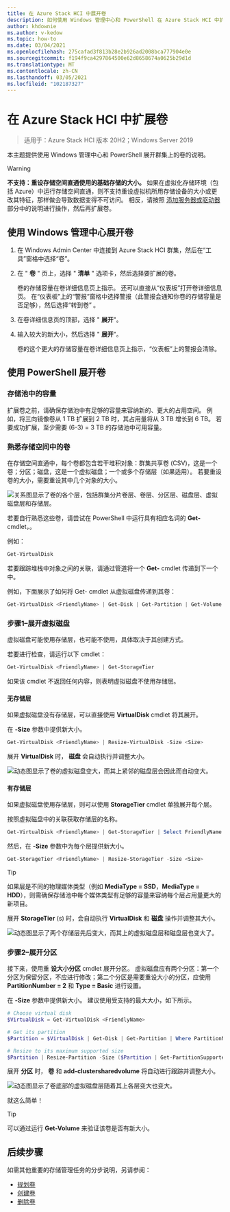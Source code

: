 ```yaml
---
title: 在 Azure Stack HCI 中展开卷
description: 如何使用 Windows 管理中心和 PowerShell 在 Azure Stack HCI 中扩展卷。
author: khdownie
ms.author: v-kedow
ms.topic: how-to
ms.date: 03/04/2021
ms.openlocfilehash: 275cafad3f813b28e2b926ad2008bca777904e0e
ms.sourcegitcommit: f194f9ca4297864500e62d8658674a0625b29d1d
ms.translationtype: MT
ms.contentlocale: zh-CN
ms.lasthandoff: 03/05/2021
ms.locfileid: "102187327"
---
```

# <a name="expanding-volumes-in-azure-stack-hci"></a>在 Azure Stack HCI 中扩展卷

> 适用于：Azure Stack HCI 版本 20H2；Windows Server 2019

本主题提供使用 Windows 管理中心和 PowerShell 展开群集上的卷的说明。

> [!WARNING]
> **不支持：重设存储空间直通使用的基础存储的大小。** 如果在虚拟化存储环境（包括 Azure）中运行存储空间直通，则不支持重设虚拟机所用存储设备的大小或更改其特征，那样做会导致数据变得不可访问。 相反，请按照 [添加服务器或驱动器](/windows-server/storage/storage-spaces/add-nodes) 部分中的说明进行操作，然后再扩展卷。

## <a name="expand-volumes-using-windows-admin-center"></a>使用 Windows 管理中心展开卷

1. 在 Windows Admin Center 中连接到 Azure Stack HCI 群集，然后在“工具”窗格中选择“卷”。 
2. 在 " **卷** " 页上，选择 " **清单** " 选项卡，然后选择要扩展的卷。

    卷的存储容量在卷详细信息页上指示。 还可以直接从“仪表板”打开卷详细信息页。 在“仪表板”上的“警报”窗格中选择警报（此警报会通知你卷的存储容量是否足够），然后选择“转到卷”  。

3. 在卷详细信息页的顶部，选择 " **展开**"。
4. 输入较大的新大小，然后选择 " **展开**"。

    卷的这个更大的存储容量在卷详细信息页上指示，“仪表板”上的警报会清除。

## <a name="expand-volumes-using-powershell"></a>使用 PowerShell 展开卷

### <a name="capacity-in-the-storage-pool"></a>存储池中的容量

扩展卷之前，请确保存储池中有足够的容量来容纳新的、更大的占用空间。 例如，将三向镜像卷从 1 TB 扩展到 2 TB 时，其占用量将从 3 TB 增长到 6 TB。 若要成功扩展，至少需要 (6-3) = 3 TB 的存储池中可用容量。

### <a name="familiarity-with-volumes-in-storage-spaces"></a>熟悉存储空间中的卷

在存储空间直通中，每个卷都包含若干堆积对象：群集共享卷 (CSV)，这是一个卷；分区；磁盘，这是一个虚拟磁盘；一个或多个存储层（如果适用）。 若要重设卷的大小，需要重设其中几个对象的大小。

![关系图显示了卷的各个层，包括群集分片卷层、卷层、分区层、磁盘层、虚拟磁盘层和存储层。](media/extend-volumes/volumes-in-smapi.png)

若要自行熟悉这些卷，请尝试在 PowerShell 中运行具有相应名词的 **Get-** cmdlet，。

例如：

```PowerShell
Get-VirtualDisk
```

若要跟踪堆栈中对象之间的关联，请通过管道将一个 **Get-** cmdlet 传递到下一个中。

例如，下面展示了如何将 Get- cmdlet 从虚拟磁盘传递到其卷：

```PowerShell
Get-VirtualDisk <FriendlyName> | Get-Disk | Get-Partition | Get-Volume
```

### <a name="step-1--expand-the-virtual-disk"></a>步骤1–展开虚拟磁盘

虚拟磁盘可能使用存储层，也可能不使用，具体取决于其创建方式。

若要进行检查，请运行以下 cmdlet：

```PowerShell
Get-VirtualDisk <FriendlyName> | Get-StorageTier
```

如果该 cmdlet 不返回任何内容，则表明虚拟磁盘不使用存储层。

#### <a name="no-storage-tiers"></a>无存储层

如果虚拟磁盘没有存储层，可以直接使用 **VirtualDisk** cmdlet 将其展开。

在 **-Size** 参数中提供新大小。

```PowerShell
Get-VirtualDisk <FriendlyName> | Resize-VirtualDisk -Size <Size>
```

展开 **VirtualDisk** 时， **磁盘** 会自动执行并调整大小。

![动态图显示了卷的虚拟磁盘变大，而其上紧邻的磁盘层会因此而自动变大。](media/extend-volumes/Resize-VirtualDisk.gif)

#### <a name="with-storage-tiers"></a>有存储层

如果虚拟磁盘使用存储层，则可以使用 **StorageTier** cmdlet 单独展开每个层。

按照虚拟磁盘中的关联获取存储层的名称。

```PowerShell
Get-VirtualDisk <FriendlyName> | Get-StorageTier | Select FriendlyName
```

然后，在 **-Size** 参数中为每个层提供新大小。

```PowerShell
Get-StorageTier <FriendlyName> | Resize-StorageTier -Size <Size>
```

> [!TIP]
> 如果层是不同的物理媒体类型（例如 **MediaType = SSD**，**MediaType = HDD**），则需确保存储池中每个媒体类型有足够的容量来容纳每个层占用量更大的新项目。

展开 **StorageTier** (s) 时，会自动执行 **VirtualDisk** 和 **磁盘** 操作并调整其大小。

![动态图显示了两个存储层先后变大，而其上的虚拟磁盘层和磁盘层也变大了。](media/extend-volumes/Resize-StorageTier.gif)

### <a name="step-2--expand-the-partition"></a>步骤2–展开分区

接下来，使用重 **设大小分区** cmdlet 展开分区。 虚拟磁盘应有两个分区：第一个分区为保留分区，不应进行修改；第二个分区是需要重设大小的分区，应使用 **PartitionNumber = 2** 和 **Type = Basic** 进行设置。

在 **-Size** 参数中提供新大小。 建议使用受支持的最大大小，如下所示。

```PowerShell
# Choose virtual disk
$VirtualDisk = Get-VirtualDisk <FriendlyName>

# Get its partition
$Partition = $VirtualDisk | Get-Disk | Get-Partition | Where PartitionNumber -Eq 2

# Resize to its maximum supported size
$Partition | Resize-Partition -Size ($Partition | Get-PartitionSupportedSize).SizeMax
```

展开 **分区** 时， **卷** 和 **add-clustersharedvolume** 将自动进行跟踪并调整大小。

![动态图显示了卷底部的虚拟磁盘层随着其上各层变大也变大。](media/extend-volumes/Resize-Partition.gif)

就这么简单！

> [!TIP]
> 可以通过运行 **Get-Volume** 来验证该卷是否有新大小。

## <a name="next-steps"></a>后续步骤

如需其他重要的存储管理任务的分步说明，另请参阅：

- [规划卷](../concepts/plan-volumes.md)
- [创建卷](create-volumes.md)
- [删除卷](delete-volumes.md)